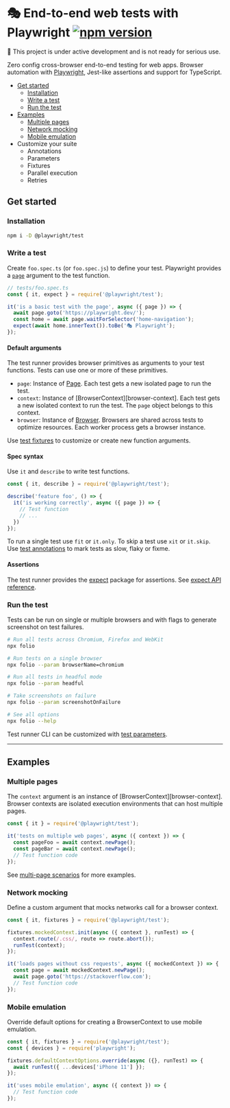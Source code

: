 # 🎭 End-to-end web tests with Playwright [![npm version](https://img.shields.io/npm/v/@playwright/test.svg?style=flat)](https://www.npmjs.com/package/@playwright/test)

🚧 This project is under active development and is not ready for serious use.

Zero config cross-browser end-to-end testing for web apps. Browser automation with [Playwright](https://playwright.dev), Jest-like assertions and support for TypeScript.

- [Get started](#get-started)
  - [Installation](#installation)
  - [Write a test](#write-a-test)
  - [Run the test](#run-the-test)
- [Examples](#examples)
  - [Multiple pages](#multiple-pages)
  - [Network mocking](#network-mocking)
  - [Mobile emulation](#mobile-emulation)
- Customize your suite
  - Annotations
  - Parameters
  - Fixtures
  - Parallel execution
  - Retries

## Get started

### Installation

```sh
npm i -D @playwright/test
```

### Write a test

Create `foo.spec.ts` (or `foo.spec.js`) to define your test. Playwright provides a [`page`](https://playwright.dev/#path=docs%2Fapi.md&q=class-page) argument to the test function.

```js
// tests/foo.spec.ts
const { it, expect } = require('@playwright/test');

it('is a basic test with the page', async ({ page }) => {
  await page.goto('https://playwright.dev/');
  const home = await page.waitForSelector('home-navigation');
  expect(await home.innerText()).toBe('🎭 Playwright');
});
```

#### Default arguments

The test runner provides browser primitives as arguments to your test functions. Tests can use one or more of these primitives.

- `page`: Instance of [Page](https://playwright.dev/#path=docs%2Fapi.md&q=class-page). Each test gets a new isolated page to run the test.
- `context`: Instance of [BrowserContext][browser-context]. Each test gets a new isolated context to run the test. The `page` object belongs to this context.
- `browser`: Instance of [Browser](https://playwright.dev/#path=docs%2Fapi.md&q=class-browser). Browsers are shared across tests to optimize resources. Each worker process gets a browser instance.

Use [test fixtures](docs/fixtures.md) to customize or create new function arguments.

#### Spec syntax

Use `it` and `describe` to write test functions.

```js
const { it, describe } = require('@playwright/test');

describe('feature foo', () => {
  it('is working correctly', async ({ page }) => {
    // Test function
    // ...
  })
});
```

To run a single test use `fit` or `it.only`. To skip a test use `xit` or `it.skip`. Use [test annotations](docs/annotations.md) to mark tests as slow, flaky or fixme.

#### Assertions

The test runner provides the [expect](https://www.npmjs.com/package/expect) package for assertions. See [expect API reference](https://jestjs.io/docs/en/expect).

### Run the test

Tests can be run on single or multiple browsers and with flags to generate screenshot on test failures.

```sh
# Run all tests across Chromium, Firefox and WebKit
npx folio

# Run tests on a single browser
npx folio --param browserName=chromium

# Run all tests in headful mode
npx folio --param headful

# Take screenshots on failure
npx folio --param screenshotOnFailure

# See all options
npx folio --help
```

Test runner CLI can be customized with [test parameters](docs/parameters.md).


-----------

## Examples

### Multiple pages

The `context` argument is an instance of [BrowserContext][browser-context]. Browser contexts are isolated execution environments that can host multiple pages.

```js
const { it } = require('@playwright/test');

it('tests on multiple web pages', async ({ context }) => {
  const pageFoo = await context.newPage();
  const pageBar = await context.newPage();
  // Test function code
});
```

See [multi-page scenarios][multi-page] for more examples.

### Network mocking

Define a custom argument that mocks networks call for a browser context.

```js
const { it, fixtures } = require('@playwright/test');

fixtures.mockedContext.init(async ({ context }, runTest) => {
  context.route(/.css/, route => route.abort());
  runTest(context);
});

it('loads pages without css requests', async ({ mockedContext }) => {
  const page = await mockedContext.newPage();
  await page.goto('https://stackoverflow.com');
  // Test function code
});
```

### Mobile emulation

Override default options for creating a BrowserContext to use mobile emulation.

```js
const { it, fixtures } = require('@playwright/test');
const { devices } = require('playwright');

fixtures.defaultContextOptions.override(async ({}, runTest) => {
  await runTest({ ...devices['iPhone 11'] });
});

it('uses mobile emulation', async ({ context }) => {
  // Test function code
});
```

[browser-opts]: https://playwright.dev/#path=docs%2Fapi.md&q=browsertypelaunchoptions
[context-opts]: https://playwright.dev/#path=docs%2Fapi.md&q=browsernewcontextoptions
[multi-page]: https://playwright.dev/#path=docs%2Fmulti-pages.md&q=
